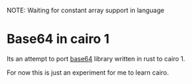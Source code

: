 NOTE: Waiting for constant array support in language

# Base64 in cairo 1

Its an attempt to port [base64](https://crates.io/crates/base64) library written
in rust to cairo 1.

For now this is just an experiment for me to learn cairo.
